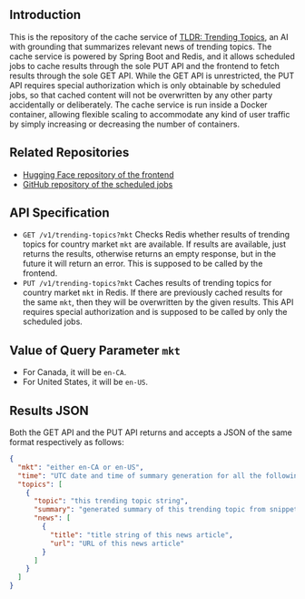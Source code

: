 ## Introduction

This is the repository of the cache service of [TLDR: Trending Topics](https://huggingface.co/spaces/jacky5124/TLDR-TrendingTopics), 
an AI with grounding that summarizes relevant news of trending topics. The cache service is powered by 
Spring Boot and Redis, and it allows scheduled jobs to cache results through the sole PUT API and 
the frontend to fetch results through the sole GET API. While the GET API is unrestricted, the PUT API 
requires special authorization which is only obtainable by scheduled jobs, so that cached content will 
not be overwritten by any other party accidentally or deliberately. The cache service is run inside a 
Docker container, allowing flexible scaling to accommodate any kind of user traffic by simply increasing 
or decreasing the number of containers.

## Related Repositories

- [Hugging Face repository of the frontend](https://huggingface.co/spaces/jacky5124/TLDR-TrendingTopics/tree/main)
- [GitHub repository of the scheduled jobs](https://github.com/jacky5124/TLDR-TrendingTopics-Functions)

## API Specification

- `GET /v1/trending-topics?mkt` Checks Redis whether results of trending topics for country market `mkt` 
are available. If results are available, just returns the results, otherwise returns an empty response, 
but in the future it will return an error. This is supposed to be called by the frontend.
- `PUT /v1/trending-topics?mkt` Caches results of trending topics for country market `mkt` in Redis. If there 
are previously cached results for the same `mkt`, then they will be overwritten by the given results. This 
API requires special authorization and is supposed to be called by only the scheduled jobs.

## Value of Query Parameter `mkt`

- For Canada, it will be `en-CA`.
- For United States, it will be `en-US`.

## Results JSON

Both the GET API and the PUT API returns and accepts a JSON of the same format respectively as follows:

```json
{
  "mkt": "either en-CA or en-US",
  "time": "UTC date and time of summary generation for all the following trending topics",
  "topics": [
    {
      "topic": "this trending topic string",
      "summary": "generated summary of this trending topic from snippets of the following news articles",
      "news": [
        {
          "title": "title string of this news article",
          "url": "URL of this news article"
        }
      ]
    }
  ]
}
```